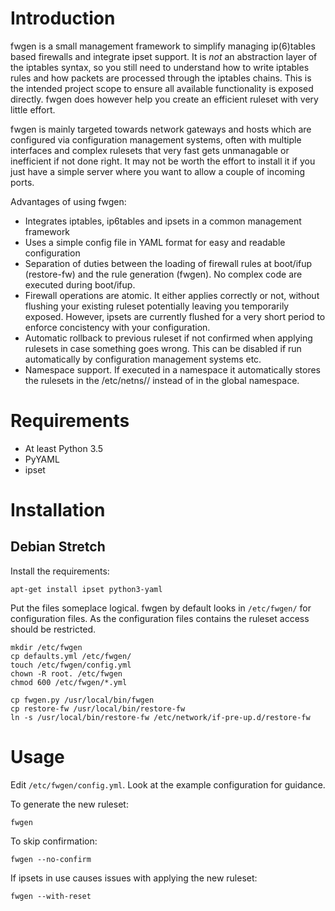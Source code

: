 # Introduction
fwgen is a small management framework to simplify managing ip(6)tables based firewalls and integrate ipset support. It is *not* an abstraction layer of the iptables syntax, so you still need to understand how to write iptables rules and how packets are processed through the iptables chains. This is the intended project scope to ensure all available functionality is exposed directly. fwgen does however help you create an efficient ruleset with very little effort.

fwgen is mainly targeted towards network gateways and hosts which are configured via configuration management systems, often with multiple interfaces and complex rulesets that very fast gets unmanagable or inefficient if not done right. It may not be worth the effort to install it if you just have a simple server where you want to allow a couple of incoming ports.

Advantages of using fwgen:
* Integrates iptables, ip6tables and ipsets in a common management framework
* Uses a simple config file in YAML format for easy and readable configuration
* Separation of duties between the loading of firewall rules at boot/ifup (restore-fw) and the rule generation (fwgen). No complex code are executed during boot/ifup.
* Firewall operations are atomic. It either applies correctly or not, without flushing your existing ruleset potentially leaving you temporarily exposed. However, ipsets are currently flushed for a very short period to enforce concistency with your configuration.
* Automatic rollback to previous ruleset if not confirmed when applying rulesets in case something goes wrong. This can be disabled if run automatically by configuration management systems etc.
* Namespace support. If executed in a namespace it automatically stores the rulesets in the /etc/netns/<namespace>/ instead of in the global namespace.

# Requirements
* At least Python 3.5
* PyYAML
* ipset

# Installation
## Debian Stretch
Install the requirements:

    apt-get install ipset python3-yaml

Put the files someplace logical. fwgen by default looks in `/etc/fwgen/` for configuration files. As the configuration files contains the ruleset access should be restricted.

    mkdir /etc/fwgen
    cp defaults.yml /etc/fwgen/
    touch /etc/fwgen/config.yml
    chown -R root. /etc/fwgen
    chmod 600 /etc/fwgen/*.yml

    cp fwgen.py /usr/local/bin/fwgen
    cp restore-fw /usr/local/bin/restore-fw
    ln -s /usr/local/bin/restore-fw /etc/network/if-pre-up.d/restore-fw

# Usage
Edit `/etc/fwgen/config.yml`. Look at the example configuration for guidance.

To generate the new ruleset:

    fwgen

To skip confirmation:

    fwgen --no-confirm

If ipsets in use causes issues with applying the new ruleset:

    fwgen --with-reset
